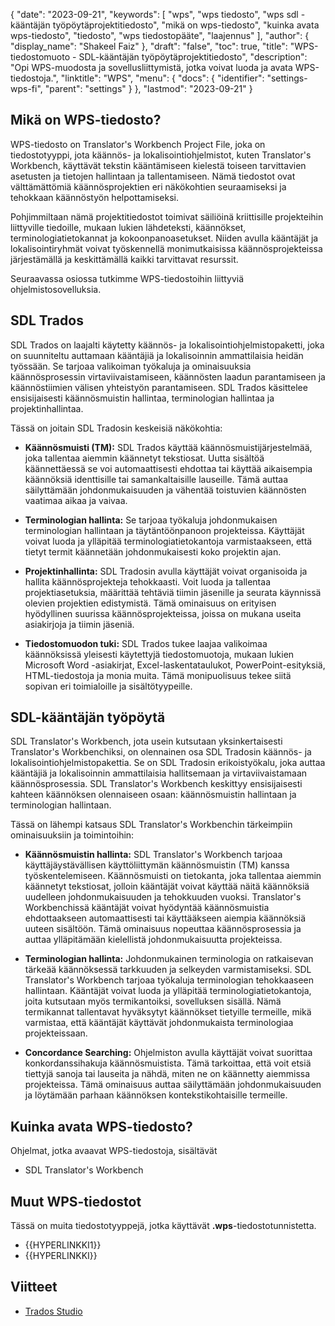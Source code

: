 {
  "date": "2023-09-21",
  "keywords": [
"wps",
"wps tiedosto",
"wps sdl -kääntäjän työpöytäprojektitiedosto",
"mikä on wps-tiedosto",
"kuinka avata wps-tiedosto",
"tiedosto",
"wps tiedostopääte",
"laajennus"
],
  "author": {
    "display_name": "Shakeel Faiz"
},
  "draft": "false",
  "toc": true,
  "title": "WPS-tiedostomuoto - SDL-kääntäjän työpöytäprojektitiedosto",
  "description": "Opi WPS-muodosta ja sovellusliittymistä, jotka voivat luoda ja avata WPS-tiedostoja.",
  "linktitle": "WPS",
  "menu": {
    "docs": {
      "identifier": "settings-wps-fi",
      "parent": "settings"
}
},
  "lastmod": "2023-09-21"
}

## Mikä on WPS-tiedosto?

WPS-tiedosto on Translator's Workbench Project File, joka on tiedostotyyppi, jota käännös- ja lokalisointiohjelmistot, kuten Translator's Workbench, käyttävät tekstin kääntämiseen kielestä toiseen tarvittavien asetusten ja tietojen hallintaan ja tallentamiseen. Nämä tiedostot ovat välttämättömiä käännösprojektien eri näkökohtien seuraamiseksi ja tehokkaan käännöstyön helpottamiseksi.

Pohjimmiltaan nämä projektitiedostot toimivat säiliöinä kriittisille projekteihin liittyville tiedoille, mukaan lukien lähdeteksti, käännökset, terminologiatietokannat ja kokoonpanoasetukset. Niiden avulla kääntäjät ja lokalisointiryhmät voivat työskennellä monimutkaisissa käännösprojekteissa järjestämällä ja keskittämällä kaikki tarvittavat resurssit.

Seuraavassa osiossa tutkimme WPS-tiedostoihin liittyviä ohjelmistosovelluksia.

## SDL Trados

SDL Trados on laajalti käytetty käännös- ja lokalisointiohjelmistopaketti, joka on suunniteltu auttamaan kääntäjiä ja lokalisoinnin ammattilaisia heidän työssään. Se tarjoaa valikoiman työkaluja ja ominaisuuksia käännösprosessin virtaviivaistamiseen, käännösten laadun parantamiseen ja käännöstiimien välisen yhteistyön parantamiseen. SDL Trados käsittelee ensisijaisesti käännösmuistin hallintaa, terminologian hallintaa ja projektinhallintaa.

Tässä on joitain SDL Tradosin keskeisiä näkökohtia:

- **Käännösmuisti (TM):** SDL Trados käyttää käännösmuistijärjestelmää, joka tallentaa aiemmin käännetyt tekstiosat. Uutta sisältöä käännettäessä se voi automaattisesti ehdottaa tai käyttää aikaisempia käännöksiä identtisille tai samankaltaisille lauseille. Tämä auttaa säilyttämään johdonmukaisuuden ja vähentää toistuvien käännösten vaatimaa aikaa ja vaivaa.

- **Terminologian hallinta:** Se tarjoaa työkaluja johdonmukaisen terminologian hallintaan ja täytäntöönpanoon projekteissa. Käyttäjät voivat luoda ja ylläpitää terminologiatietokantoja varmistaakseen, että tietyt termit käännetään johdonmukaisesti koko projektin ajan.

- **Projektinhallinta:** SDL Tradosin avulla käyttäjät voivat organisoida ja hallita käännösprojekteja tehokkaasti. Voit luoda ja tallentaa projektiasetuksia, määrittää tehtäviä tiimin jäsenille ja seurata käynnissä olevien projektien edistymistä. Tämä ominaisuus on erityisen hyödyllinen suurissa käännösprojekteissa, joissa on mukana useita asiakirjoja ja tiimin jäseniä.

- **Tiedostomuodon tuki:** SDL Trados tukee laajaa valikoimaa käännöksissä yleisesti käytettyjä tiedostomuotoja, mukaan lukien Microsoft Word -asiakirjat, Excel-laskentataulukot, PowerPoint-esityksiä, HTML-tiedostoja ja monia muita. Tämä monipuolisuus tekee siitä sopivan eri toimialoille ja sisältötyypeille.

## SDL-kääntäjän työpöytä

SDL Translator's Workbench, jota usein kutsutaan yksinkertaisesti Translator's Workbenchiksi, on olennainen osa SDL Tradosin käännös- ja lokalisointiohjelmistopakettia. Se on SDL Tradosin erikoistyökalu, joka auttaa kääntäjiä ja lokalisoinnin ammattilaisia hallitsemaan ja virtaviivaistamaan käännösprosessia. SDL Translator's Workbench keskittyy ensisijaisesti kahteen käännöksen olennaiseen osaan: käännösmuistin hallintaan ja terminologian hallintaan.

Tässä on lähempi katsaus SDL Translator's Workbenchin tärkeimpiin ominaisuuksiin ja toimintoihin:

- **Käännösmuistin hallinta:** SDL Translator's Workbench tarjoaa käyttäjäystävällisen käyttöliittymän käännösmuistin (TM) kanssa työskentelemiseen. Käännösmuisti on tietokanta, joka tallentaa aiemmin käännetyt tekstiosat, jolloin kääntäjät voivat käyttää näitä käännöksiä uudelleen johdonmukaisuuden ja tehokkuuden vuoksi. Translator's Workbenchissä kääntäjät voivat hyödyntää käännösmuistia ehdottaakseen automaattisesti tai käyttääkseen aiempia käännöksiä uuteen sisältöön. Tämä ominaisuus nopeuttaa käännösprosessia ja auttaa ylläpitämään kielellistä johdonmukaisuutta projekteissa.

- **Terminologian hallinta:** Johdonmukainen terminologia on ratkaisevan tärkeää käännöksessä tarkkuuden ja selkeyden varmistamiseksi. SDL Translator's Workbench tarjoaa työkaluja terminologian tehokkaaseen hallintaan. Kääntäjät voivat luoda ja ylläpitää terminologiatietokantoja, joita kutsutaan myös termikantoiksi, sovelluksen sisällä. Nämä termikannat tallentavat hyväksytyt käännökset tietyille termeille, mikä varmistaa, että kääntäjät käyttävät johdonmukaista terminologiaa projekteissaan.

- **Concordance Searching:** Ohjelmiston avulla käyttäjät voivat suorittaa konkordanssihakuja käännösmuistista. Tämä tarkoittaa, että voit etsiä tiettyjä sanoja tai lauseita ja nähdä, miten ne on käännetty aiemmissa projekteissa. Tämä ominaisuus auttaa säilyttämään johdonmukaisuuden ja löytämään parhaan käännöksen kontekstikohtaisille termeille.

## Kuinka avata WPS-tiedosto?

Ohjelmat, jotka avaavat WPS-tiedostoja, sisältävät

- SDL Translator's Workbench

## Muut WPS-tiedostot

Tässä on muita tiedostotyyppejä, jotka käyttävät **.wps**-tiedostotunnistetta.

- {{HYPERLINKKI1}}
- {{HYPERLINKKI}}

## Viitteet
* [Trados Studio](https://en.wikipedia.org/wiki/Trados_Studio)
